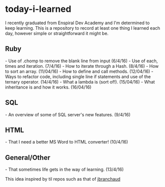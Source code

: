 # today-i-learned

I recently graduated from Enspiral Dev Academy and I'm determined to keep learning. This is a repository to record at least one thing I learned each day, however simple or straightforward it might be.

<h2>Ruby</h2>
- Use of .chomp to remove the blank line from input (6/4/16)
- Use of each, times and iteration. (7/4/16)
- How to iterate through a Hash. (8/4/16)
- How to sort an array. (11/04/16)
- How to define and call methods. (12/04/16)
- Ways to refactor code, including single line if statements and use of the ternary operator. (14/4/16)
- What a lambda is (sort of!). (15/04/16)
- What inheritance is and how it works. (16/04/16)

<h2>SQL</h2>
- An overview of some of SQL server's new features. (9/4/16)

<h2>HTML</h2>
- That I need a better MS Word to HTML converter! (10/4/16)

<h2>General/Other</h2>
- That sometimes life gets in the way of learning. (13/4/16)

This idea inspired by til repos such as that of <a href="https://github.com/jbranchaud/til">jbranchaud</a>
